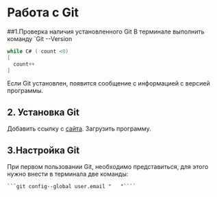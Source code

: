 # Работа с Git
##1.Проверка наличия установленного Git
В терминале выполнить  команду `Git  --Version
```c#
while C# ( count <0)
[
  count++  
]
``````
Если Git установлен, появится сообщение с информацией с версией программы. 

## 2. Установка Git

Добавить ссылку с [сайта](https://git-scm.com/downloads).
Загрузить программу.

## 3.Настройка Git
При первом пользовании Git, необходимо представиться, для этого нужно внести в терминала две команды:
``` git config--blobal user.name "  "
```git config--global user.email "   "````
